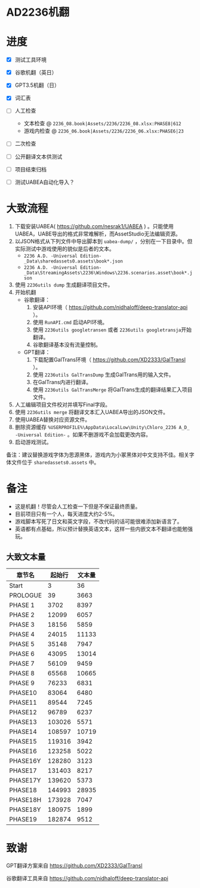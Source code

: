 # AD2236机翻

# 进度
- [x] 测试工具环境
- [x] 谷歌机翻（英日）
- [x] GPT3.5机翻（日）
- [x] 词汇表
- [ ] 人工检查
    * 文本检查 @ ```2236_08.book|Assets/2236/2236_08.xlsx:PHASE8|612```
    * 游戏内检查 @ ```2236_06.book|Assets/2236/2236_06.xlsx:PHASE6|23```
- [ ] 二次检查
- [ ] 公开翻译文本供测试
- [ ] 项目结束归档

- [ ] 测试UABEA自动化导入？

# 大致流程
1. 下载安装UABEA( https://github.com/nesrak1/UABEA ) 。只能使用UABEA，UABE导出的格式非常难解析，而AssetStudio无法编辑资源。
2. 以JSON格式从下列文件中导出脚本到 `uabea-dump/` ，分别在一下目录中。但实际测试中游戏使用的貌似是后者的文本。
    * ```2236 A.D. -Universal Edition-_Data\sharedassets0.assets\book*.json```
    * ```2236 A.D. -Universal Edition-_Data\StreamingAssets\2236\Windows\2236.scenarios.asset\book*.json```
3. 使用 `2236utils dump` 生成翻译项目文件。
4. 开始机翻
    * 谷歌翻译：
        1. 安装API环境（ https://github.com/nidhaloff/deep-translator-api ）。
        2. 使用 `RunAPI.cmd` 启动API环境。
        3. 使用 `2236utils googletransen` 或者 `2236utils googletransja`开始翻译。
        4. 谷歌翻译基本没有流量控制。
    * GPT翻译：
        1. 下载配置GalTrans环境（ https://github.com/XD2333/GalTransl ）。
        2. 使用 `2236utils GalTransDump` 生成GalTrans用的输入文件。
        3. 在GalTrans内进行翻译。
        4. 使用 `2236utils GalTransMerge` 将GalTrans生成的翻译结果汇入项目文件。
5. 人工编辑项目文件校对并填写Final字段。
6. 使用 `2236utils merge` 将翻译文本汇入UABEA导出的JSON文件。
7. 使用UABEA替换对应资源文件。
8. 删除资源缓存 `%USERPROFILE%\AppData\LocalLow\Unity\Chloro_2236 A_D_ -Universal Edition-` 。如果不删游戏不会加载更改内容。
9. 启动游戏测试。

备注：建议替换游戏字体为思源黑体，游戏内为小冢黑体对中文支持不佳。相关字体文件位于 `sharedassets0.assets` 中。


# 备注
* 这是机翻！尽管会人工检查一下但是不保证最终质量。
* 目前项目只有一个人，每天进度大约2-5%。
* 游戏脚本写死了日文和英文字段，不改代码的话可能很难添加新语言了。
* 英语都有点基础，所以预计替换英语文本，这样一些内嵌文本不翻译也能勉强玩。

## 大致文本量

| 章节名   | 起始行 | 文本量 |
| -------- | ------ | ------ |
| Start    | 3      | 36     |
| PROLOGUE | 39     | 3663   |
| PHASE 1  | 3702   | 8397   |
| PHASE 2  | 12099  | 6057   |
| PHASE 3  | 18156  | 5859   |
| PHASE 4  | 24015  | 11133  |
| PHASE 5  | 35148  | 7947   |
| PHASE 6  | 43095  | 13014  |
| PHASE 7  | 56109  | 9459   |
| PHASE 8  | 65568  | 10665  |
| PHASE 9  | 76233  | 6831   |
| PHASE10  | 83064  | 6480   |
| PHASE11  | 89544  | 7245   |
| PHASE12  | 96789  | 6237   |
| PHASE13  | 103026 | 5571   |
| PHASE14  | 108597 | 10719  |
| PHASE15  | 119316 | 3942   |
| PHASE16  | 123258 | 5022   |
| PHASE16Y | 128280 | 3123   |
| PHASE17  | 131403 | 8217   |
| PHASE17Y | 139620 | 5373   |
| PHASE18  | 144993 | 28935  |
| PHASE18H | 173928 | 7047   |
| PHASE18Y | 180975 | 1899   |
| PHASE19  | 182874 | 9512   |


# 致谢

GPT翻译方案来自 https://github.com/XD2333/GalTransl

谷歌翻译工具来自 https://github.com/nidhaloff/deep-translator-api